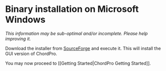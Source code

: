 # Binary installation on Microsoft Windows

_This information may be sub-optimal and/or incomplete. Please help improving it._

Download the installer from [SourceForge](https://sourceforge.net/projects/chordii/files/chordii/5.0/) and execute it. This will install the GUI version of ChordPro.

You may now proceed to [[Getting Started|ChordPro Getting Started]].
